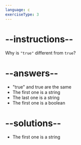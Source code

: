 ```yaml
---
language: c
exerciseType: 3
---
```


# --instructions--

Why is `"true"` different from `true`?

# --answers--

- "true" and true are the same
- The first one is a string
- The last one is a string
- The first one is a boolean

# --solutions--

- The first one is a string

